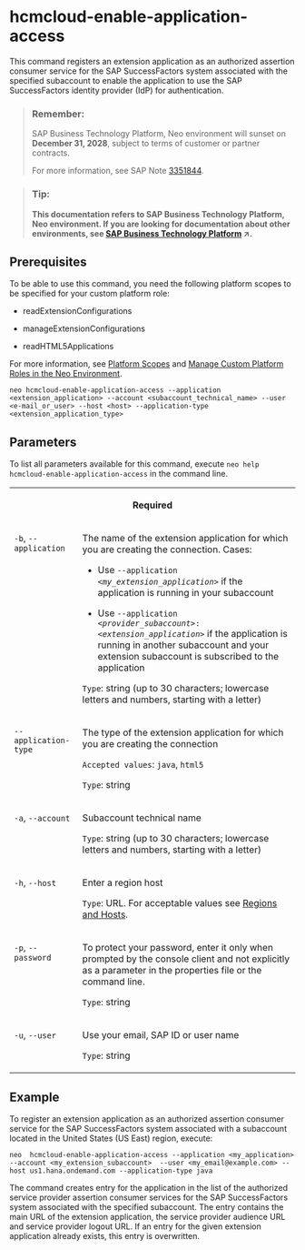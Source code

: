 <!-- loioda0e8ba8a1c84432a2b85238dcc60ef5 -->

# hcmcloud-enable-application-access

This command registers an extension application as an authorized assertion consumer service for the SAP SuccessFactors system associated with the specified subaccount to enable the application to use the SAP SuccessFactors identity provider \(IdP\) for authentication.



> ### Remember:  
> SAP Business Technology Platform, Neo environment will sunset on **December 31, 2028**, subject to terms of customer or partner contracts.
> 
> For more information, see SAP Note [3351844](https://me.sap.com/notes/3351844).

> ### Tip:  
> **This documentation refers to SAP Business Technology Platform, Neo environment. If you are looking for documentation about other environments, see [SAP Business Technology Platform](https://help.sap.com/viewer/65de2977205c403bbc107264b8eccf4b/Cloud/en-US/6a2c1ab5a31b4ed9a2ce17a5329e1dd8.html "SAP Business Technology Platform (SAP BTP) is an integrated offering comprised of four technology portfolios: database and data management, application development and integration, analytics, and intelligent technologies. The platform offers users the ability to turn data into business value, compose end-to-end business processes, and build and extend SAP applications quickly.") :arrow_upper_right:.**



<a name="loioda0e8ba8a1c84432a2b85238dcc60ef5__section_df1_tnj_ndb"/>

## Prerequisites

To be able to use this command, you need the following platform scopes to be specified for your custom platform role:

-   readExtensionConfigurations

-   manageExtensionConfigurations

-   readHTML5Applications


For more information, see [Platform Scopes](https://help.sap.com/viewer/65de2977205c403bbc107264b8eccf4b/Cloud/en-US/f2260746ed8e446fafdeaaa8ab43e307.html) and [Manage Custom Platform Roles in the Neo Environment](https://help.sap.com/viewer/65de2977205c403bbc107264b8eccf4b/Cloud/en-US/ede5f721e78e4d678c87c8a200c564ca.html).



```
neo hcmcloud-enable-application-access --application <extension_application> --account <subaccount_technical_name> --user <e-mail_or_user> --host <host> --application-type <extension_application_type>
```



## Parameters



To list all parameters available for this command, execute `neo help hcmcloud-enable-application-access` in the command line.


<table>
<tr>
<th valign="top" colspan="2">

Required



</th>
</tr>
<tr>
<td valign="top">

`-b`, `--application`



</td>
<td valign="top">

The name of the extension application for which you are creating the connection. Cases:

-   Use <code>--application <i class="varname">&lt;my_extension_application&gt;</i></code> if the application is running in your subaccount

-   Use <code>--application <i class="varname">&lt;provider_subaccount&gt;</i>:<i class="varname">&lt;extension_application&gt;</i></code> if the application is running in another subaccount and your extension subaccount is subscribed to the application


`Type`: string \(up to 30 characters; lowercase letters and numbers, starting with a letter\)



</td>
</tr>
<tr>
<td valign="top">

`--application-type`



</td>
<td valign="top">

The type of the extension application for which you are creating the connection

`Accepted values`: `java`, `html5`

`Type`: string



</td>
</tr>
<tr>
<td valign="top">

`-a`, `--account`



</td>
<td valign="top">

Subaccount technical name

`Type`: string \(up to 30 characters; lowercase letters and numbers, starting with a letter\)



</td>
</tr>
<tr>
<td valign="top">

`-h`, `--host`



</td>
<td valign="top">

Enter a region host

`Type`: URL. For acceptable values see [Regions and Hosts](https://help.sap.com/viewer/65de2977205c403bbc107264b8eccf4b/Cloud/en-US/350356d1dc314d3199dca15bd2ab9b0e.html).



</td>
</tr>
<tr>
<td valign="top">

`-p`, `--password`



</td>
<td valign="top">

To protect your password, enter it only when prompted by the console client and not explicitly as a parameter in the properties file or the command line.

`Type`: string



</td>
</tr>
<tr>
<td valign="top">

`-u`, `--user`



</td>
<td valign="top">

Use your email, SAP ID or user name

`Type`: string



</td>
</tr>
</table>



## Example

To register an extension application as an authorized assertion consumer service for the SAP SuccessFactors system associated with a subaccount located in the United States \(US East\) region, execute:

```
neo  hcmcloud-enable-application-access --application <my_application> --account <my_extension_subaccount>  --user <my_email@example.com> --host us1.hana.ondemand.com --application-type java
```

The command creates entry for the application in the list of the authorized service provider assertion consumer services for the SAP SuccessFactors system associated with the specified subaccount. The entry contains the main URL of the extension application, the service provider audience URL and service provider logout URL. If an entry for the given extension application already exists, this entry is overwritten.


